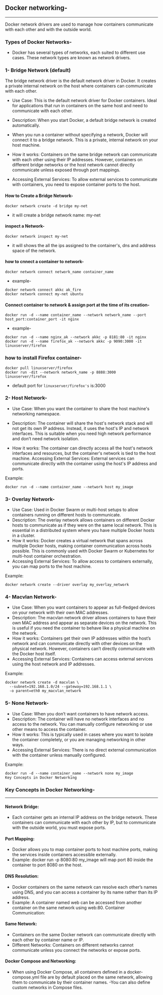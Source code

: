 ## Docker networking-
---
Docker network drivers are used to manage how containers communicate with each other and with the outside world.

### Types of Docker Networks-
- Docker has several types of networks, each suited to different use cases. These network types are known as network drivers.

### 1- Bridge Network (default)
The bridge network driver is the default network driver in Docker. It creates a private internal network on the host where containers can communicate with each other.
- Use Case: This is the default network driver for Docker containers. Ideal for applications that run in containers on the same host and need to communicate with each other.
- Description: When you start Docker, a default bridge network is created automatically.
- When you run a container without specifying a network, Docker will connect it to a bridge network. This is a private, internal network on your host machine.

- How it works: Containers on the same bridge network can communicate with each other using their IP addresses. However, containers on different bridge networks or the host network cannot directly communicate unless exposed through port mappings.

- Accessing External Services: To allow external services to communicate with containers, you need to expose container ports to the host.

#### How to Create a Bridge Network-
```
docker network create -d bridge my-net
```
- it will create a bridge network name: my-net

#### inspect a Network-
```
docker network inspect my-net
```
- it will shows the all the ips assigned to the container's, dns and address space of the network.
#### how to cnnect a container to network-
```
docker network connect network_name container_name
```
- example-
```
docker network connect akkc ak_fire
docker network connect my-net ubuntu
```
#### Connect container to network & assign port at the time of its creation-
```
docker run -d --name container_name --network network_name --port host_port:container_port -it nginx
```
- example-
```
docker run -d --name nginx_ak --network akkc -p 8181:80 -it nginx
docker run -d --name firefox_ak --network akkc -p 9090:3000 -it linuxserver/firefox
```
### how to install Firefox container-
```
docker pull linuxserver/firefox
docker run -dit --network network_name -p 8888:3000 linuxserver/firefox
```
- default port for `linuxserver/firefox's` is:3000


### 2- Host Network-
- Use Case: When you want the container to share the host machine's networking namespace.
- Description: The container will share the host's network stack and will not get its own IP address. Instead, it uses the host's IP and network interfaces. This is suitable when you need high network performance and don’t need network isolation.

- How it works: The container can directly access all the host's network interfaces and resources, but the container's network is tied to the host machine.
 Accessing External Services: External services can communicate directly with the container using the host's IP address and ports.

Example:
```
docker run -d --name container_name --network host my_image
```
### 3- Overlay Network-
- Use Case: Used in Docker Swarm or multi-host setups to allow containers running on different hosts to communicate.
- Description: The overlay network allows containers on different Docker hosts to communicate as if they were on the same local network. This is essential in a distributed system where you have multiple Docker hosts in a cluster.
- How it works: Docker creates a virtual network that spans across multiple Docker hosts, making container communication across hosts possible. This is commonly used with Docker Swarm or Kubernetes for multi-host container orchestration.
- Accessing External Services: To allow access to containers externally, you can map ports to the host machine.

Example:
```
docker network create --driver overlay my_overlay_network
```

### 4- Macvlan Network-
- Use Case: When you want containers to appear as full-fledged devices on your network with their own MAC addresses.
- Description: The macvlan network driver allows containers to have their own MAC address and appear as separate devices on the network. This is useful if you need the container to behave like a physical machine on the network.
- How it works: Containers get their own IP addresses within the host’s network and can communicate directly with other devices on the physical network. However, containers can’t directly communicate with the Docker host itself.
- Accessing External Services: Containers can access external services using the host network and IP addresses.

Example:
```
docker network create -d macvlan \
  --subnet=192.168.1.0/24 --gateway=192.168.1.1 \
  -o parent=eth0 my_macvlan_network
```
### 5- None Network-
- Use Case: When you don’t want containers to have network access.
- Description: The container will have no network interfaces and no access to the network. You can manually configure networking or use other means to access the container.
- How it works: This is typically used in cases where you want to isolate the container completely, or you are managing networking in other ways.
- Accessing External Services: There is no direct external communication with the container unless manually configured.

Example:
```
docker run -d --name container_name --network none my_image
Key Concepts in Docker Networking
```
### Key Concepts in Docker Networking-
---
#### Network Bridge:
- Each container gets an internal IP address on the bridge network. These containers can communicate with each other by IP, but to communicate with the outside world, you must expose ports.

#### Port Mapping:
- Docker allows you to map container ports to host machine ports, making the services inside containers accessible externally.
- Example: docker run -p 8080:80 my_image will map port 80 inside the container to port 8080 on the host.

#### DNS Resolution:
- Docker containers on the same network can resolve each other’s names using DNS, and you can access a container by its name rather than its IP address.
- Example: A container named web can be accessed from another container on the same network using web:80.
Container Communication:

#### Same Network: 
- Containers on the same Docker network can communicate directly with each other by container name or IP.
- Different Networks: Containers on different networks cannot communicate unless you connect the networks or expose ports.
#### Docker Compose and Networking:
- When using Docker Compose, all containers defined in a docker-compose.yml file are by default placed on the same network, allowing them to communicate by their container names.
-You can also define custom networks in Compose files.

